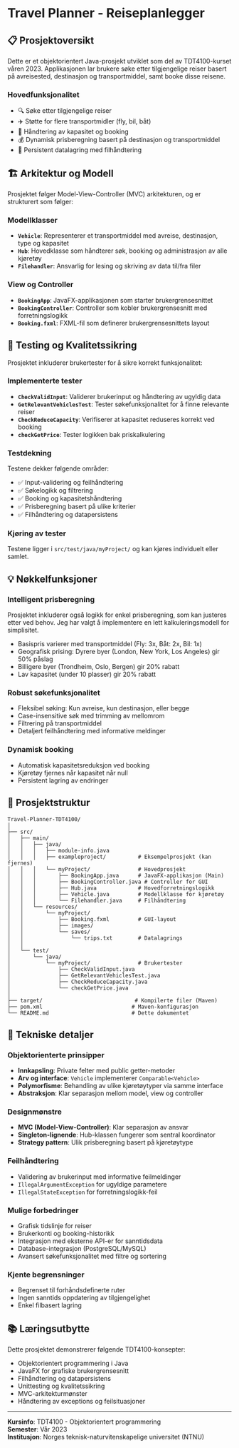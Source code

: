 # Travel Planner - Reiseplanlegger
## 📋 Prosjektoversikt
Dette er et objektorientert Java-prosjekt utviklet som del av TDT4100-kurset våren 2023. Applikasjonen lar brukere søke etter tilgjengelige reiser basert på avreisested, destinasjon og transportmiddel, samt booke disse reisene.

### Hovedfunksjonalitet
- 🔍 Søke etter tilgjengelige reiser
- ✈️ Støtte for flere transportmidler (fly, bil, båt)
- 💺 Håndtering av kapasitet og booking
- 💰 Dynamisk prisberegning basert på destinasjon og transportmiddel
- 💾 Persistent datalagring med filhåndtering

## 🏗️ Arkitektur og Modell

Prosjektet følger Model-View-Controller (MVC) arkitekturen, og er strukturert som følger:

### Modellklasser
- **`Vehicle`**: Representerer et transportmiddel med avreise, destinasjon, type og kapasitet
- **`Hub`**: Hovedklasse som håndterer søk, booking og administrasjon av alle kjøretøy
- **`Filehandler`**: Ansvarlig for lesing og skriving av data til/fra filer

### View og Controller
- **`BookingApp`**: JavaFX-applikasjonen som starter brukergrensesnittet
- **`BookingController`**: Controller som kobler brukergrensesnitt med forretningslogikk
- **`Booking.fxml`**: FXML-fil som definerer brukergrensesnittets layout

## 🧪 Testing og Kvalitetssikring
Prosjektet inkluderer brukertester for å sikre korrekt funksjonalitet:

### Implementerte tester
- **`CheckValidInput`**: Validerer brukerinput og håndtering av ugyldig data
- **`GetRelevantVehiclesTest`**: Tester søkefunksjonalitet for å finne relevante reiser
- **`CheckReduceCapacity`**: Verifiserer at kapasitet reduseres korrekt ved booking
- **`checkGetPrice`**: Tester logikken bak priskalkulering

### Testdekning
Testene dekker følgende områder:
- ✅ Input-validering og feilhåndtering
- ✅ Søkelogikk og filtrering
- ✅ Booking og kapasitetshåndtering
- ✅ Prisberegning basert på ulike kriterier
- ✅ Filhåndtering og datapersistens

### Kjøring av tester
Testene ligger i `src/test/java/myProject/` og kan kjøres individuelt eller samlet.

## 💡 Nøkkelfunksjoner

### Intelligent prisberegning
Prosjektet inkluderer også logikk for enkel prisberegning, som kan justeres etter ved behov. Jeg har valgt å implementere en lett kalkuleringsmodell for simplisitet.
- Basispris varierer med transportmiddel (Fly: 3x, Båt: 2x, Bil: 1x)
- Geografisk prising: Dyrere byer (London, New York, Los Angeles) gir 50% påslag
- Billigere byer (Trondheim, Oslo, Bergen) gir 20% rabatt
- Lav kapasitet (under 10 plasser) gir 20% rabatt

### Robust søkefunksjonalitet
- Fleksibel søking: Kun avreise, kun destinasjon, eller begge
- Case-insensitive søk med trimming av mellomrom
- Filtrering på transportmiddel
- Detaljert feilhåndtering med informative meldinger

### Dynamisk booking
- Automatisk kapasitetsreduksjon ved booking
- Kjøretøy fjernes når kapasitet når null
- Persistent lagring av endringer

## 📁 Prosjektstruktur

```
Travel-Planner-TDT4100/
│
├── src/
│   ├── main/
│   │   ├── java/
│   │   │   ├── module-info.java
│   │   │   ├── exampleproject/          # Eksempelprosjekt (kan fjernes)
│   │   │   └── myProject/               # Hovedprosjekt
│   │   │       ├── BookingApp.java      # JavaFX-applikasjon (Main)
│   │   │       ├── BookingController.java # Controller for GUI
│   │   │       ├── Hub.java             # Hovedforretningslogikk
│   │   │       ├── Vehicle.java         # Modellklasse for kjøretøy
│   │   │       └── Filehandler.java     # Filhåndtering
│   │   └── resources/
│   │       └── myProject/
│   │           ├── Booking.fxml         # GUI-layout
│   │           ├── images/
│   │           └── saves/
│   │               └── trips.txt        # Datalagrings
│   │
│   └── test/
│       └── java/
│           └── myProject/               # Brukertester
│               ├── CheckValidInput.java
│               ├── GetRelevantVehiclesTest.java
│               ├── CheckReduceCapacity.java
│               └── checkGetPrice.java
│
├── target/                             # Kompilerte filer (Maven)
├── pom.xml                            # Maven-konfigurasjon
└── README.md                          # Dette dokumentet
```

## 🔧 Tekniske detaljer

### Objektorienterte prinsipper
- **Innkapsling**: Private felter med public getter-metoder
- **Arv og interface**: `Vehicle` implementerer `Comparable<Vehicle>`
- **Polymorfisme**: Behandling av ulike kjøretøytyper via samme interface
- **Abstraksjon**: Klar separasjon mellom model, view og controller

### Designmønstre
- **MVC (Model-View-Controller)**: Klar separasjon av ansvar
- **Singleton-lignende**: Hub-klassen fungerer som sentral koordinator
- **Strategy pattern**: Ulik prisberegning basert på kjøretøytype

### Feilhåndtering
- Validering av brukerinput med informative feilmeldinger
- `IllegalArgumentException` for ugyldige parametere
- `IllegalStateException` for forretningslogikk-feil

### Mulige forbedringer
- Grafisk tidslinje for reiser
- Brukerkonti og booking-historikk  
- Integrasjon med eksterne API-er for sanntidsdata
- Database-integrasjon (PostgreSQL/MySQL)
- Avansert søkefunksjonalitet med filtre og sortering

### Kjente begrensninger
- Begrenset til forhåndsdefinerte ruter
- Ingen sanntids oppdatering av tilgjengelighet
- Enkel filbasert lagring

## 📚 Læringsutbytte

Dette prosjektet demonstrerer følgende TDT4100-konsepter:
- Objektorientert programmering i Java
- JavaFX for grafiske brukergrensesnitt
- Filhåndtering og datapersistens
- Unittesting og kvalitetssikring
- MVC-arkitekturmønster
- Håndtering av exceptions og feilsituasjoner

---

**Kursinfo**: TDT4100 - Objektorientert programmering  
**Semester**: Vår 2023  
**Institusjon**: Norges teknisk-naturvitenskapelige universitet (NTNU)
